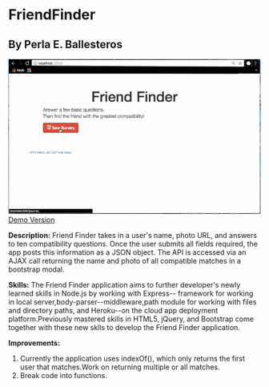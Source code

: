 # FriendFinder
## By Perla E. Ballesteros

![Demo gif](/imgs/FriendFinderDemo.gif)
[Demo Version](https://www.google.com)

**Description:**
Friend Finder takes in a user's name, photo URL, and answers to ten compatibility questions. Once the user submits all fields required, the app posts this information as a JSON object. The API is accessed via an AJAX call returning the name and photo of all compatible matches in a bootstrap modal.

**Skills:**
The Friend Finder application aims to further developer's newly learned skills in Node.js by working with Express-- framework for working in local server,body-parser--middleware,path module for working with files and directory paths, and Heroku--on the cloud app deployment platform.Previously mastered skills in HTML5, jQuery, and Bootstrap come together with these new sklls to develop the Friend Finder application.

**Improvements:**
1. Currently the application uses indexOf(), which only returns the first user that matches.Work on returning multiple or all matches.
2. Break code into functions.